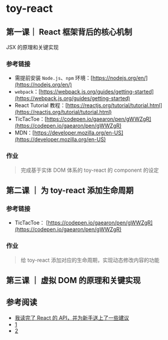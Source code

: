# toy-react

## 第一课｜ React 框架背后的核心机制

JSX 的原理和关键实现

### 参考链接

- 需提前安装 `Node.js`、`npm` 环境：[https://nodejs.org/en/](https://nodejs.org/en/)
- `webpack`：[https://webpack.js.org/guides/getting-started](https://webpack.js.org/guides/getting-started)
- React Tutorial 教程：[https://reactjs.org/tutorial/tutorial.html](https://reactjs.org/tutorial/tutorial.html)
- TicTacToe：[https://codepen.io/gaearon/pen/gWWZgR](https://codepen.io/gaearon/pen/gWWZgR)
- MDN：[https://developer.mozilla.org/en-US](https://developer.mozilla.org/en-US)

### 作业

> 完成基于实体 DOM 体系的 toy-react 的 component 的设定

## 第二课 ｜ 为 toy-react 添加生命周期

### 参考链接

- TicTacToe： [https://codepen.io/gaearon/pen/gWWZgR](https://codepen.io/gaearon/pen/gWWZgR)

### 作业

> 给 toy-react 添加对应的生命周期，实现动态修改内容的功能

## 第三课 ｜ 虚拟 DOM 的原理和关键实现

## 参考阅读

- [我读完了 React 的 API，并为新手送上了一些建议](https://www.infoq.cn/article/PetYpJPvl4X1qsYde4Jd)
- [1](https://www.infoq.cn/article/2iviqjklwa4JkF0YNQGZ)
- [2](https://www.infoq.cn/article/AiQMbjI0oXZ1UrueiBze)

